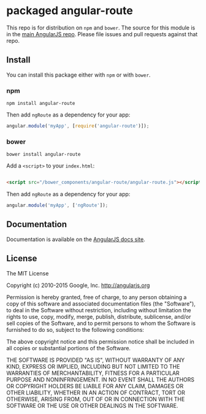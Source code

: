 # packaged angular-route

This repo is for distribution on `npm` and `bower`. The source for this module is in the
[main AngularJS repo](https://github.com/angular/angular.js/tree/master/src/ngRoute).
Please file issues and pull requests against that repo.

## Install

You can install this package either with `npm` or with `bower`.

### npm

```shell
npm install angular-route
```

Then add `ngRoute` as a dependency for your app:

```javascript
angular.module('myApp', [require('angular-route')]);
```

### bower

```shell
bower install angular-route
```

Add a `<script>` to your `index.html`:

```html

<script src="/bower_components/angular-route/angular-route.js"></script>
```

Then add `ngRoute` as a dependency for your app:

```javascript
angular.module('myApp', ['ngRoute']);
```

## Documentation

Documentation is available on the
[AngularJS docs site](http://docs.angularjs.org/api/ngRoute).

## License

The MIT License

Copyright (c) 2010-2015 Google, Inc. http://angularjs.org

Permission is hereby granted, free of charge, to any person obtaining a copy
of this software and associated documentation files (the "Software"), to deal
in the Software without restriction, including without limitation the rights
to use, copy, modify, merge, publish, distribute, sublicense, and/or sell
copies of the Software, and to permit persons to whom the Software is
furnished to do so, subject to the following conditions:

The above copyright notice and this permission notice shall be included in
all copies or substantial portions of the Software.

THE SOFTWARE IS PROVIDED "AS IS", WITHOUT WARRANTY OF ANY KIND, EXPRESS OR
IMPLIED, INCLUDING BUT NOT LIMITED TO THE WARRANTIES OF MERCHANTABILITY,
FITNESS FOR A PARTICULAR PURPOSE AND NONINFRINGEMENT. IN NO EVENT SHALL THE
AUTHORS OR COPYRIGHT HOLDERS BE LIABLE FOR ANY CLAIM, DAMAGES OR OTHER
LIABILITY, WHETHER IN AN ACTION OF CONTRACT, TORT OR OTHERWISE, ARISING FROM,
OUT OF OR IN CONNECTION WITH THE SOFTWARE OR THE USE OR OTHER DEALINGS IN
THE SOFTWARE.
